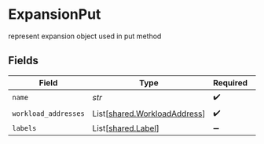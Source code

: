 # ExpansionPut

represent expansion object used in put method


## Fields

| Field                                                                  | Type                                                                   | Required                                                               | Description                                                            |
| ---------------------------------------------------------------------- | ---------------------------------------------------------------------- | ---------------------------------------------------------------------- | ---------------------------------------------------------------------- |
| `name`                                                                 | *str*                                                                  | :heavy_check_mark:                                                     | N/A                                                                    |
| `workload_addresses`                                                   | List[[shared.WorkloadAddress](../../models/shared/workloadaddress.md)] | :heavy_check_mark:                                                     | N/A                                                                    |
| `labels`                                                               | List[[shared.Label](../../models/shared/label.md)]                     | :heavy_minus_sign:                                                     | N/A                                                                    |